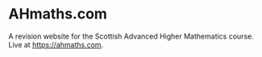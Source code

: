 # AHmaths.com

A revision website for the Scottish Advanced Higher Mathematics course. Live at https://ahmaths.com.

